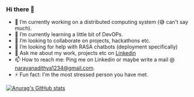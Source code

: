 ### Hi there 👋

- 🔭 I’m currently working on a distributed computing system (😅 can't say much).
- 🌱 I’m currently learning a little bit of DevOPs.
- 👯 I’m looking to collaborate on projects, hackathons etc.
- 🤔 I’m looking for help with RASA chatbots (deployment specifically)
- 💬 Ask me about my work, projects etc on [Linkedin](https://www.linkedin.com/in/adithya-narayan-3747081a3/)
- 📫 How to reach me: Ping me on Linkedin or maybe write a mail @ narayanadithya1234@gmail.com.
- ⚡ Fun fact: I'm the most stressed person you have met.


[![Anurag's GitHub stats](https://github-readme-stats.vercel.app/api?username=NarayanAdithya&count_private=true&show_icons=true&theme=synthwave)](https://github.com/anuraghazra/github-readme-stats)
